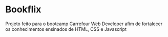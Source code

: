 # Bookflix
 Projeto feito para o bootcamp Carrefour Web Developer afim de fortalecer os conhecimentos ensinados de HTML, CSS e Javascript

